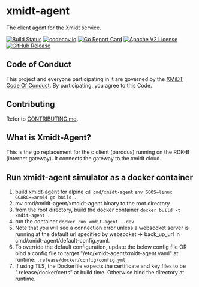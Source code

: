 # xmidt-agent
The client agent for the Xmidt service.

[![Build Status](https://github.com/xmidt-org/xmidt-agent/actions/workflows/ci.yml/badge.svg)](https://github.com/xmidt-org/xmidt-agent/actions/workflows/ci.yml)
[![codecov.io](http://codecov.io/github/xmidt-org/xmidt-agent/coverage.svg?branch=main)](http://codecov.io/github/xmidt-org/xmidt-agent?branch=main)
[![Go Report Card](https://goreportcard.com/badge/github.com/xmidt-org/xmidt-agent)](https://goreportcard.com/report/github.com/xmidt-org/xmidt-agent)
[![Apache V2 License](http://img.shields.io/badge/license-Apache%20V2-blue.svg)](https://github.com/xmidt-org/xmidt-agent/blob/main/LICENSE)
[![GitHub Release](https://img.shields.io/github/release/xmidt-org/xmidt-agent.svg)](CHANGELOG.md)


## Code of Conduct

This project and everyone participating in it are governed by the [XMiDT Code Of Conduct](https://xmidt.io/code_of_conduct/). 
By participating, you agree to this Code.


## Contributing

Refer to [CONTRIBUTING.md](CONTRIBUTING.md).

## What is Xmidt-Agent?

This is the go replacement for the c client (parodus) running on the RDK-B (internet gateway).  It connects the gateway to the xmidt cloud. 

## Run xmidt-agent simulator as a docker container
1. build xmidt-agent for alpine
    ```cd cmd/xmidt-agent```
    ```env GOOS=linux GOARCH=arm64 go build .```
2. mv cmd/xmidt-agent/xmdidt-agent binary to the root directory 
3. from the root directory, build the docker container
    ```docker build -t xmdit-agent .```
4. run the container 
    ```docker run xmdit-agent --dev```
5. Note that you will see a connection error unless a websocket server is running at the default url specified by websocket -> back_up_url in cmd/xmidt-agent/default-config.yaml.
6. To override the default configuration, update the below config file OR bind a config file to target "/etc/xmidt-agent/xmidt-agent.yaml" at runtime:
```.release/docker/config/config.yml```
7. If using TLS, the Dockerfile expects the certificate and key files to be ".release/docker/certs" at build time.  Otherwise bind the directory at runtime. 

